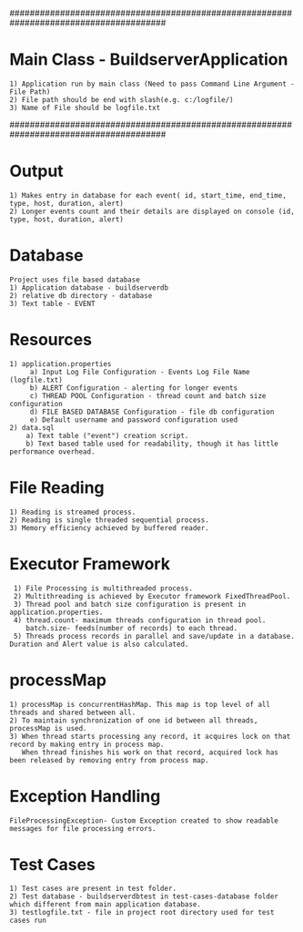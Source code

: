 
#######################################################################################
# Main Class - BuildserverApplication
    1) Application run by main class (Need to pass Command Line Argument - File Path)
    2) File path should be end with slash(e.g. c:/logfile/)
    3) Name of File should be logfile.txt 
#######################################################################################

# Output 
    1) Makes entry in database for each event( id, start_time, end_time, type, host, duration, alert)
    2) Longer events count and their details are displayed on console (id, type, host, duration, alert)
 
    

# Database
    Project uses file based database
    1) Application database - buildserverdb  
	2) relative db directory - database
    3) Text table - EVENT

# Resources
    1) application.properties
         a) Input Log File Configuration - Events Log File Name (logfile.txt)
         b) ALERT Configuration - alerting for longer events
         c) THREAD POOL Configuration - thread count and batch size configuration
         d) FILE BASED DATABASE Configuration - file db configuration
         e) Default username and password configuration used
    2) data.sql
        a) Text table ("event") creation script.
        b) Text based table used for readability, though it has little performance overhead.

# File Reading
    1) Reading is streamed process.
    2) Reading is single threaded sequential process.
    3) Memory efficiency achieved by buffered reader.

# Executor Framework
     1) File Processing is multithreaded process.
     2) Multithreading is achieved by Executor framework FixedThreadPool.
     3) Thread pool and batch size configuration is present in application.properties.
     4) thread.count- maximum threads configuration in thread pool.
        batch.size- feeds(number of records) to each thread.
     5) Threads process records in parallel and save/update in a database. Duration and Alert value is also calculated.

# processMap
    1) processMap is concurrentHashMap. This map is top level of all threads and shared between all.
    2) To maintain synchronization of one id between all threads, processMap is used.
    3) When thread starts processing any record, it acquires lock on that record by making entry in process map.
       When thread finishes his work on that record, acquired lock has been released by removing entry from process map.
     
# Exception Handling
    FileProcessingException- Custom Exception created to show readable messages for file processing errors.
  
# Test Cases
    1) Test cases are present in test folder.
    2) Test database - buildserverdbtest in test-cases-database folder which different from main application database.
    3) testlogfile.txt - file in project root directory used for test cases run





